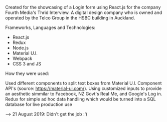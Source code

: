 Created for the showcasing of a Login form using React.js for the company Fourth Media's Thrid Interview. A digital design company who is owned and operated by the Telco Group in the HSBC building in Auckland.

Frameworks, Languages and Technologies:
- React.js
- Redux
- Node.js
- Material U.I.
- Webpack 
- CSS 3 and JS

How they were used:

Used different components to split text boxes from Material U.I. Component API's (source: https://material-ui.com/).
Using customized inputs to provide an aesthetic simmilar to Facebook, NZ Govt's Real Me, and Google's Log in. Redux for simple ad hoc data handling which would be turned into a SQL database for live production use

--> 21 August 2019: Didn't get the job :'(
